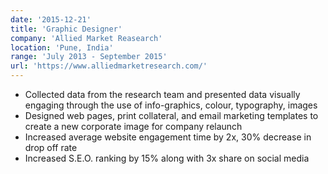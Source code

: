 ```yaml
---
date: '2015-12-21'
title: 'Graphic Designer'
company: 'Allied Market Reasearch'
location: 'Pune, India'
range: 'July 2013 - September 2015'
url: 'https://www.alliedmarketresearch.com/'
---
```


- Collected data from the research team and presented data visually engaging through the use of info-graphics, colour, typography, images
- Designed web pages, print collateral, and email marketing templates to create a new corporate image for company relaunch
- Increased average website engagement time by 2x, 30% decrease in drop off rate
- Increased S.E.O. ranking by 15% along with 3x share on social media